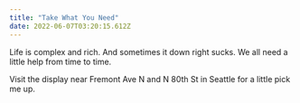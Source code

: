 ```yaml
---
title: "Take What You Need"
date: 2022-06-07T03:20:15.612Z
---
```


Life is complex and rich. And sometimes it down right sucks. We all need a little help from time to time.

Visit the display near Fremont Ave N and N 80th St in Seattle for a little pick me up.
